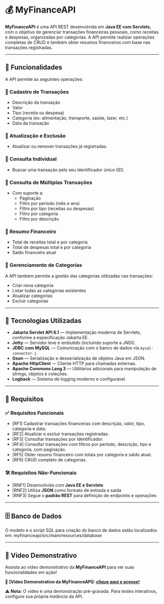 # 💰 MyFinanceAPI

**MyFinanceAPI** é uma API REST desenvolvida em **Java EE com Servlets**, com o objetivo de gerenciar transações financeiras pessoais, como receitas e despesas, organizadas por categorias. A API permite realizar operações completas de CRUD e também obter resumos financeiros com base nas transações registradas.

---

## 📌 Funcionalidades

A API permite as seguintes operações:

### 🔹 Cadastro de Transações
- Descrição da transação  
- Valor  
- Tipo (receita ou despesa)  
- Categoria (ex: alimentação, transporte, saúde, lazer, etc.)  
- Data da transação  

### 🔹 Atualização e Exclusão
- Atualizar ou remover transações já registradas.

### 🔹 Consulta Individual
- Buscar uma transação pelo seu identificador único (ID).

### 🔹 Consulta de Múltiplas Transações
- Com suporte a:
  - Paginação
  - Filtro por período (mês e ano)
  - Filtro por tipo (receitas ou despesas)
  - Filtro por categoria
  - Filtro por descrição

### 🔹 Resumo Financeiro
- Total de receitas total e por categoria  
- Total de despesas total e por categoria  
- Saldo financeiro atual  

### 🔹 Gerenciamento de Categorias
A API também permite a gestão das categorias utilizadas nas transações:

- Criar nova categoria
- Listar todas as categorias existentes
- Atualizar categorias
- Excluir categorias

---

## 🔧 Tecnologias Utilizadas

- **Jakarta Servlet API 6.1** — Implementação moderna de Servlets, conforme a especificação Jakarta EE.
- **Jetty** — Servidor leve e embutido (incluindo suporte a JNDI).
- **JDBC com MySQL** — Comunicação com o banco de dados via `mysql-connector-j`.
- **Gson** — Serialização e desserialização de objetos Java em JSON.
- **Apache HttpClient** — Cliente HTTP para chamadas externas.
- **Apache Commons Lang 3** — Utilitários adicionais para manipulação de strings, objetos e coleções.
- **Logback** — Sistema de logging moderno e configurável.

---

## 📄 Requisitos

### ✅ Requisitos Funcionais

- [RF1] Cadastrar transações financeiras com descrição, valor, tipo, categoria e data.
- [RF2] Atualizar e excluir transações registradas.
- [RF3] Consultar transações por identificador.
- [RF4] Consultar transações com filtros por período, descrição, tipo e categoria, com paginação.
- [RF5] Obter resumo financeiro com totais por categoria e saldo atual.
- [RF6] CRUD completo de categorias.

### 🛠 Requisitos Não-Funcionais

- [RNF1] Desenvolvida com **Java EE e Servlets**
- [RNF2] Utiliza **JSON** como formato de entrada e saída
- [RNF3] Segue o **padrão REST** para definição de endpoints e operações

---

## 🗄 Banco de Dados

O modelo e o script SQL para criação do banco de dados estão localizados em: myfinanceapi/src/main/resources/database

---

## 🎥 Vídeo Demonstrativo

Assista ao vídeo demonstrativo da **MyFinanceAPI** para ver suas funcionalidades em ação!

🔗 **[Vídeo Demonstrativo da MyFinanceAPI]: [clique aqui e acesse!](https://www.canva.com/design/DAGuHDDQH9A/nRoEh8XMmQQkTPJqLhrtWA/edit?utm_content=DAGuHDDQH9A&utm_campaign=designshare&utm_medium=link2&utm_source=sharebutton)**

⚠️ **Nota**: O vídeo é uma demonstração pré-gravada. Para testes interativos, configure sua própria instância da API.
